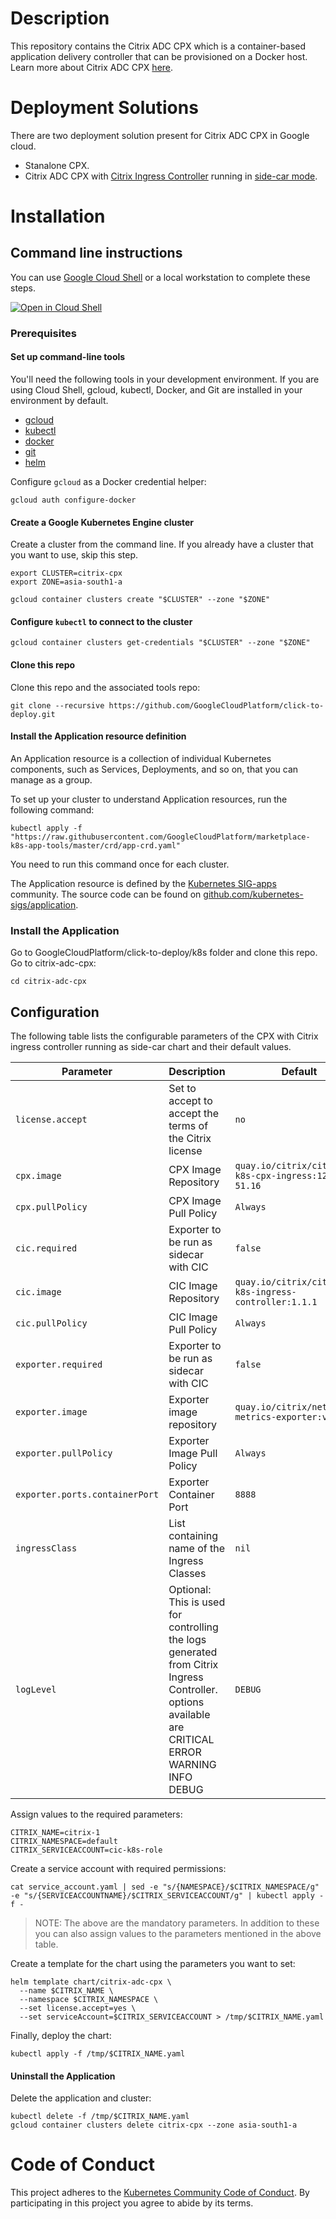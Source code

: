 # **Description**

This repository contains the Citrix ADC CPX which is a container-based application delivery controller that can be provisioned on a Docker host. Learn more about Citrix ADC CPX [here](https://docs.citrix.com/en-us/citrix-adc-cpx/12-1/about.html).

# **Deployment Solutions**

There are two deployment solution present for Citrix ADC CPX in Google cloud.

* Stanalone CPX.
* Citrix ADC CPX with [Citrix Ingress Controller](https://github.com/citrix/citrix-k8s-ingress-controller) running in [side-car mode](https://kubernetes.io/docs/concepts/workloads/pods/pod-overview/).

# **Installation**
## **Command line instructions**
You can use [Google Cloud Shell](https://cloud.google.com/shell/) or a local
workstation to complete these steps.

[![Open in Cloud Shell](http://gstatic.com/cloudssh/images/open-btn.svg)](https://console.cloud.google.com/cloudshell/editor?cloudshell_git_repo=https://github.com/GoogleCloudPlatform/click-to-deploy&cloudshell_working_dir=k8s/jenkins)

### Prerequisites
#### Set up command-line tools
You'll need the following tools in your development environment. If you are using Cloud Shell, gcloud, kubectl, Docker, and Git are installed in your environment by default.

* [gcloud](https://cloud.google.com/sdk/gcloud/)
* [kubectl](https://kubernetes.io/docs/reference/kubectl/overview/)
* [docker](https://docs.docker.com/install/)
* [git](https://git-scm.com/book/en/v2/Getting-Started-Installing-Git)
* [helm](https://helm.sh)

Configure `gcloud` as a Docker credential helper:

```shell
gcloud auth configure-docker
```

#### Create a Google Kubernetes Engine cluster
Create a cluster from the command line. If you already have a cluster that you
want to use, skip this step.
```shell
export CLUSTER=citrix-cpx
export ZONE=asia-south1-a
```
```shell
gcloud container clusters create "$CLUSTER" --zone "$ZONE"
```

#### Configure `kubectl` to connect to the cluster
```shell
gcloud container clusters get-credentials "$CLUSTER" --zone "$ZONE"
```

#### Clone this repo
Clone this repo and the associated tools repo:
```shell
git clone --recursive https://github.com/GoogleCloudPlatform/click-to-deploy.git
```

#### Install the Application resource definition
An Application resource is a collection of individual Kubernetes components,
such as Services, Deployments, and so on, that you can manage as a group.

To set up your cluster to understand Application resources, run the following
command:
```shell
kubectl apply -f "https://raw.githubusercontent.com/GoogleCloudPlatform/marketplace-k8s-app-tools/master/crd/app-crd.yaml"
```
You need to run this command once for each cluster.

The Application resource is defined by the
[Kubernetes SIG-apps](https://github.com/kubernetes/community/tree/master/sig-apps)
community. The source code can be found on
[github.com/kubernetes-sigs/application](https://github.com/kubernetes-sigs/application).

### **Install the Application**

Go to GoogleCloudPlatform/click-to-deploy/k8s folder and clone this repo. Go to citrix-adc-cpx:
```shell
cd citrix-adc-cpx
```

## Configuration
The following table lists the configurable parameters of the CPX with Citrix ingress controller running as side-car chart and their default values.

| Parameter | Description | Default |
| --------- | ----------- | ------- |
|```license.accept```|Set to accept to accept the terms of the Citrix license| ```no``` |
|```cpx.image```| CPX Image Repository| ```quay.io/citrix/citrix-k8s-cpx-ingress:12.1-51.16```|
|```cpx.pullPolicy```| CPX Image Pull Policy  | ```Always``` |
|```cic.required```| Exporter to be run as sidecar with CIC|```false```|
|```cic.image```| CIC Image Repository| ```quay.io/citrix/citrix-k8s-ingress-controller:1.1.1```|
|```cic.pullPolicy```| CIC Image Pull Policy  | ```Always``` |
|```exporter.required```| Exporter to be run as sidecar with CIC|```false```|
|```exporter.image```| Exporter image repository|```quay.io/citrix/netscaler-metrics-exporter:v1.0.4 ```|
|```exporter.pullPolicy```| Exporter Image Pull Policy|```Always```|
|```exporter.ports.containerPort```| Exporter Container Port|```8888```|
|```ingressClass```| List containing name of the Ingress Classes  | ```nil``` |
|```logLevel```|Optional: This is used for controlling the logs generated from Citrix Ingress Controller. options available are CRITICAL ERROR WARNING INFO DEBUG |```DEBUG```|

Assign values to the required parameters:
```shell
CITRIX_NAME=citrix-1
CITRIX_NAMESPACE=default
CITRIX_SERVICEACCOUNT=cic-k8s-role
```

Create a service account with required permissions:
```shell
cat service_account.yaml | sed -e "s/{NAMESPACE}/$CITRIX_NAMESPACE/g" -e "s/{SERVICEACCOUNTNAME}/$CITRIX_SERVICEACCOUNT/g" | kubectl apply -f -
```

> NOTE: The above are the mandatory parameters. In addition to these you can also assign values to the parameters mentioned in the above table.

Create a template for the chart using the parameters you want to set:
```
helm template chart/citrix-adc-cpx \
  --name $CITRIX_NAME \
  --namespace $CITRIX_NAMESPACE \
  --set license.accept=yes \ 
  --set serviceAccount=$CITRIX_SERVICEACCOUNT > /tmp/$CITRIX_NAME.yaml
```

Finally, deploy the chart:
```shell
kubectl apply -f /tmp/$CITRIX_NAME.yaml
```

#### **Uninstall the Application**
Delete the application and cluster:
```shell
kubectl delete -f /tmp/$CITRIX_NAME.yaml
gcloud container clusters delete citrix-cpx --zone asia-south1-a
```

# **Code of Conduct**
This project adheres to the [Kubernetes Community Code of Conduct](https://github.com/kubernetes/community/blob/master/code-of-conduct.md). By participating in this project you agree to abide by its terms.

